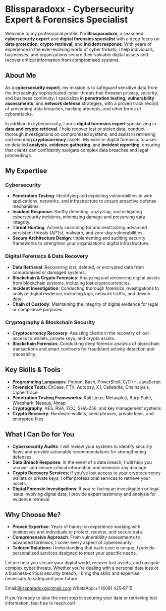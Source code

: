 # Blissparadoxx - Cybersecurity Expert & Forensics Specialist

Welcome to my professional profile! I'm **Blissparadoxx**, a seasoned **cybersecurity expert** and **digital forensics specialist** with a deep focus on **data protection**, **crypto retrieval**, and **incident response**. With years of experience in the ever-evolving world of cyber threats, I help individuals, businesses, and organizations secure their valuable digital assets and recover critical information from compromised systems.

## About Me

As a **cybersecurity expert**, my mission is to safeguard sensitive data from the increasingly sophisticated cyber threats that threaten privacy, security, and business continuity. I specialize in **penetration testing**, **vulnerability assessments**, and **network defense** strategies, with a proven track record of preventing data breaches, hacking attempts, and other forms of cyberattacks.

In addition to cybersecurity, I am a **digital forensics expert** specializing in **data and crypto retrieval**. I help recover lost or stolen data, conduct thorough investigations on compromised systems, and assist in retrieving and securing **cryptocurrency** assets. My work in digital forensics focuses on detailed **analysis**, **evidence gathering**, and **incident reporting**, ensuring that clients can confidently navigate complex data breaches and legal proceedings.

## My Expertise

### Cybersecurity
- **Penetration Testing**: Identifying and exploiting vulnerabilities in web applications, networks, and infrastructure to ensure proactive defense mechanisms.
- **Incident Response**: Swiftly detecting, analyzing, and mitigating cybersecurity incidents, minimizing damage and preserving data integrity.
- **Threat Hunting**: Actively searching for and neutralizing advanced persistent threats (APTs), malware, and zero-day vulnerabilities.
- **Secure Architecture Design**: Implementing and auditing security frameworks to strengthen your organization’s digital infrastructure.

### Digital Forensics & Data Recovery
- **Data Retrieval**: Recovering lost, deleted, or encrypted data from compromised or damaged systems.
- **Blockchain & Crypto Forensics**: Analyzing and recovering digital assets from blockchain systems, including lost cryptocurrencies.
- **Incident Investigation**: Conducting thorough forensics investigations to analyze digital evidence, including logs, network traffic, and device data.
- **Chain of Custody**: Maintaining the integrity of digital evidence for legal or compliance purposes.

### Cryptography & Blockchain Security
- **Cryptocurrency Recovery**: Assisting clients in the recovery of lost access to wallets, private keys, and crypto assets.
- **Blockchain Forensics**: Conducting deep forensic analysis of blockchain transactions and smart contracts for fraudulent activity detection and traceability.

## Key Skills & Tools
- **Programming Languages**: Python, Bash, PowerShell, C/C++, JavaScript
- **Forensics Tools**: EnCase, FTK, Autopsy, X1, Cellebrite, Chainalysis, CipherTrace
- **Penetration Testing Frameworks**: Kali Linux, Metasploit, Burp Suite, Wireshark, Nessus, Nmap
- **Cryptography**: AES, RSA, ECC, SHA-256, and key management systems
- **Crypto Recovery**: Hardware wallets, seed phrases, private keys, and encrypted files

## What I Can Do for You

- **Cybersecurity Audits**: I will review your systems to identify security flaws and provide actionable recommendations for strengthening defenses.
- **Data Breach Response**: In the event of a data breach, I will help you recover and secure critical information and minimize any damage.
- **Crypto Recovery Services**: If you’ve lost access to your cryptocurrency wallets or private keys, I offer professional services to retrieve your assets.
- **Digital Forensic Investigations**: If you're facing an investigation or legal issue involving digital data, I provide expert testimony and analysis for evidence retrieval.

## Why Choose Me?

- **Proven Expertise**: Years of hands-on experience working with businesses and individuals to protect, recover, and secure data.
- **Comprehensive Approach**: From vulnerability assessments to advanced forensics, I cover every aspect of cybersecurity.
- **Tailored Solutions**: Understanding that each case is unique, I provide personalized services designed to meet your specific needs.

Let me help you secure your digital world, recover lost assets, and navigate complex cyber threats. Whether you’re dealing with a personal data loss or a business-critical security breach, I bring the skills and expertise necessary to safeguard your future.

Email:Blissparadoxx@gmail.com
WhatsApp:‪+1 (609) 425‑9715‬

If you're ready to take the next step in securing your data or retrieving lost information, feel free to reach out!
